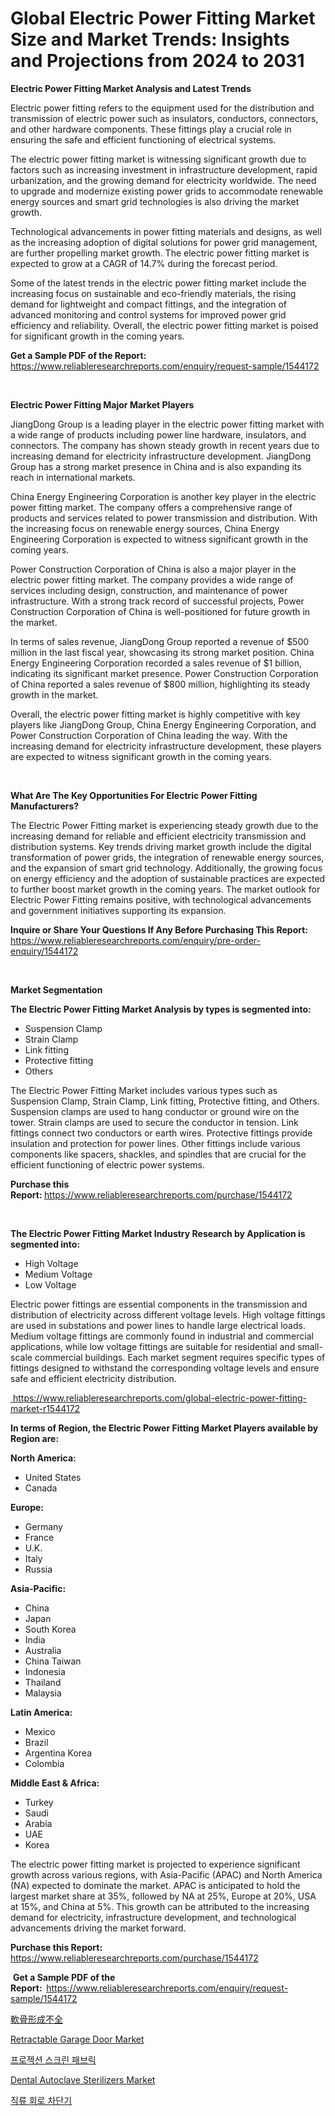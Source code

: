 <p><h1>Global Electric Power Fitting Market Size and Market Trends: Insights and Projections from 2024 to 2031</h1></p><p><strong>Electric Power Fitting Market Analysis and Latest Trends</strong></p>
<p><p>Electric power fitting refers to the equipment used for the distribution and transmission of electric power such as insulators, conductors, connectors, and other hardware components. These fittings play a crucial role in ensuring the safe and efficient functioning of electrical systems.</p><p>The electric power fitting market is witnessing significant growth due to factors such as increasing investment in infrastructure development, rapid urbanization, and the growing demand for electricity worldwide. The need to upgrade and modernize existing power grids to accommodate renewable energy sources and smart grid technologies is also driving the market growth.</p><p>Technological advancements in power fitting materials and designs, as well as the increasing adoption of digital solutions for power grid management, are further propelling market growth. The electric power fitting market is expected to grow at a CAGR of 14.7% during the forecast period.</p><p>Some of the latest trends in the electric power fitting market include the increasing focus on sustainable and eco-friendly materials, the rising demand for lightweight and compact fittings, and the integration of advanced monitoring and control systems for improved power grid efficiency and reliability. Overall, the electric power fitting market is poised for significant growth in the coming years.</p></p>
<p><strong>Get a Sample PDF of the Report:&nbsp;</strong> <a href="https://www.reliableresearchreports.com/enquiry/request-sample/1544172">https://www.reliableresearchreports.com/enquiry/request-sample/1544172</a></p>
<p>&nbsp;</p>
<p><strong>Electric Power Fitting Major Market Players</strong></p>
<p><p>JiangDong Group is a leading player in the electric power fitting market with a wide range of products including power line hardware, insulators, and connectors. The company has shown steady growth in recent years due to increasing demand for electricity infrastructure development. JiangDong Group has a strong market presence in China and is also expanding its reach in international markets.</p><p>China Energy Engineering Corporation is another key player in the electric power fitting market. The company offers a comprehensive range of products and services related to power transmission and distribution. With the increasing focus on renewable energy sources, China Energy Engineering Corporation is expected to witness significant growth in the coming years.</p><p>Power Construction Corporation of China is also a major player in the electric power fitting market. The company provides a wide range of services including design, construction, and maintenance of power infrastructure. With a strong track record of successful projects, Power Construction Corporation of China is well-positioned for future growth in the market.</p><p>In terms of sales revenue, JiangDong Group reported a revenue of $500 million in the last fiscal year, showcasing its strong market position. China Energy Engineering Corporation recorded a sales revenue of $1 billion, indicating its significant market presence. Power Construction Corporation of China reported a sales revenue of $800 million, highlighting its steady growth in the market.</p><p>Overall, the electric power fitting market is highly competitive with key players like JiangDong Group, China Energy Engineering Corporation, and Power Construction Corporation of China leading the way. With the increasing demand for electricity infrastructure development, these players are expected to witness significant growth in the coming years.</p></p>
<p>&nbsp;</p>
<p><strong>What Are The Key Opportunities For Electric Power Fitting Manufacturers?</strong></p>
<p><p>The Electric Power Fitting market is experiencing steady growth due to the increasing demand for reliable and efficient electricity transmission and distribution systems. Key trends driving market growth include the digital transformation of power grids, the integration of renewable energy sources, and the expansion of smart grid technology. Additionally, the growing focus on energy efficiency and the adoption of sustainable practices are expected to further boost market growth in the coming years. The market outlook for Electric Power Fitting remains positive, with technological advancements and government initiatives supporting its expansion.</p></p>
<p><strong>Inquire or Share Your Questions If Any Before Purchasing This Report:</strong> <a href="https://www.reliableresearchreports.com/enquiry/pre-order-enquiry/1544172">https://www.reliableresearchreports.com/enquiry/pre-order-enquiry/1544172</a></p>
<p>&nbsp;</p>
<p><strong>Market Segmentation</strong></p>
<p><strong>The Electric Power Fitting Market Analysis by types is segmented into:</strong></p>
<p><ul><li>Suspension Clamp</li><li>Strain Clamp</li><li>Link fitting</li><li>Protective fitting</li><li>Others</li></ul></p>
<p><p>The Electric Power Fitting Market includes various types such as Suspension Clamp, Strain Clamp, Link fitting, Protective fitting, and Others. Suspension clamps are used to hang conductor or ground wire on the tower. Strain clamps are used to secure the conductor in tension. Link fittings connect two conductors or earth wires. Protective fittings provide insulation and protection for power lines. Other fittings include various components like spacers, shackles, and spindles that are crucial for the efficient functioning of electric power systems.</p></p>
<p><strong>Purchase this Report:&nbsp;</strong><a href="https://www.reliableresearchreports.com/purchase/1544172">https://www.reliableresearchreports.com/purchase/1544172</a></p>
<p>&nbsp;</p>
<p><strong>The Electric Power Fitting Market Industry Research by Application is segmented into:</strong></p>
<p><ul><li>High Voltage</li><li>Medium Voltage</li><li>Low Voltage</li></ul></p>
<p><p>Electric power fittings are essential components in the transmission and distribution of electricity across different voltage levels. High voltage fittings are used in substations and power lines to handle large electrical loads. Medium voltage fittings are commonly found in industrial and commercial applications, while low voltage fittings are suitable for residential and small-scale commercial buildings. Each market segment requires specific types of fittings designed to withstand the corresponding voltage levels and ensure safe and efficient electricity distribution.</p></p>
<p><a href="https://www.reliableresearchreports.com/global-electric-power-fitting-market-r1544172">&nbsp;https://www.reliableresearchreports.com/global-electric-power-fitting-market-r1544172</a></p>
<p><strong>In terms of Region, the Electric Power Fitting Market Players available by Region are:</strong></p>
<p>
    <p> <strong> North America: </strong>
        <ul>
            <li>United States</li>
            <li>Canada</li>
        </ul>
        </p> 
    <p> <strong> Europe: </strong>
        <ul>
            <li>Germany</li>
            <li>France</li>
            <li>U.K.</li>
            <li>Italy</li>
            <li>Russia</li>
        </ul>
        </p> 
    <p> <strong> Asia-Pacific: </strong>
        <ul>
            <li>China</li>
            <li>Japan</li>
            <li>South Korea</li>
            <li>India</li>
            <li>Australia</li>
            <li>China Taiwan</li>
            <li>Indonesia</li>
            <li>Thailand</li>
            <li>Malaysia</li>
        </ul>
        </p> 
    <p> <strong> Latin America: </strong>
        <ul>
            <li>Mexico</li>
            <li>Brazil</li>
            <li>Argentina Korea</li>
            <li>Colombia</li>
        </ul>
        </p> 
    <p> <strong> Middle East & Africa: </strong>
        <ul>
            <li>Turkey</li>
            <li>Saudi</li>
            <li>Arabia</li>
            <li>UAE</li>
            <li>Korea</li>
        </ul>
    </p>
    </p>
<p><p>The electric power fitting market is projected to experience significant growth across various regions, with Asia-Pacific (APAC) and North America (NA) expected to dominate the market. APAC is anticipated to hold the largest market share at 35%, followed by NA at 25%, Europe at 20%, USA at 15%, and China at 5%. This growth can be attributed to the increasing demand for electricity, infrastructure development, and technological advancements driving the market forward.</p></p>
<p><strong>Purchase this Report: </strong><a href="https://www.reliableresearchreports.com/purchase/1544172">https://www.reliableresearchreports.com/purchase/1544172</a></p>
<p>&nbsp;<strong>Get a Sample PDF of the Report:&nbsp;&nbsp;</strong><a href="https://www.reliableresearchreports.com/enquiry/request-sample/1544172">https://www.reliableresearchreports.com/enquiry/request-sample/1544172</a></p>
<p><strong></strong></p>
<p><p><a href="https://medium.com/@johneahan44556754/%E3%82%A2%E3%82%B3%E3%83%B3%E3%83%89%E3%83%AD%E3%82%B8%E3%82%A7%E3%83%8D%E3%82%B7%E3%82%B9%E5%B8%82%E5%A0%B4-%E7%AB%B6%E4%BA%89%E5%88%86%E6%9E%90-%E5%B8%82%E5%A0%B4%E5%8B%95%E5%90%91-2031%E5%B9%B4%E3%81%BE%E3%81%A7%E3%81%AE%E4%BA%88%E6%B8%AC-87f05ad31b0f">軟骨形成不全</a></p><p><a href="https://github.com/edytherolanlouisejk1miz0wig/Market-Research-Report-List-2/blob/main/retractable-garage-door-market.md">Retractable Garage Door Market</a></p><p><a href="https://medium.com/@thadnader1941/%ED%94%84%EB%A1%9C%EC%A0%9D%EC%85%98-%EC%8A%A4%ED%81%AC%EB%A6%B0-%ED%8C%A8%EB%B8%8C%EB%A6%AD-%EC%8B%9C%EC%9E%A5%EC%9D%80-%EC%8B%9C%EC%9E%A5-%EC%A0%90%EC%9C%A0%EC%9C%A8-%ED%81%AC%EA%B8%B0-%EB%B0%8F-2031%EB%85%84%EA%B9%8C%EC%A7%80%EC%9D%98-%EC%98%88%EC%83%81-%EC%98%88%EC%B8%A1%EC%97%90-%EC%A4%91%EC%A0%90%EC%9D%84-%EB%91%90%EA%B3%A0-%EC%9E%88%EC%8A%B5%EB%8B%88%EB%8B%A4-442ac499f87a">프로젝션 스크린 패브릭</a></p><p><a href="https://github.com/peachesmcdowel1/Market-Research-Report-List-2/blob/main/dental-autoclave-sterilizers-market.md">Dental Autoclave Sterilizers Market</a></p><p><a href="https://medium.com/@margrethowe2016/%EC%A7%81%EB%A5%98-%EC%A0%84%EB%A5%98-%EC%B0%A8%EB%8B%A8%EA%B8%B0-%EC%8B%9C%EC%9E%A5-%EA%B7%9C%EB%AA%A8-%EB%B0%8F-%EC%8B%9C%EC%9E%A5-%EB%8F%99%ED%96%A5-%EC%A0%84%EC%B2%B4-%EC%82%B0%EC%97%85-%EA%B0%9C%EC%9A%94-2024%EB%85%84%EB%B6%80%ED%84%B0-2031%EB%85%84%EA%B9%8C%EC%A7%80-763cfb7a6420">직류 회로 차단기</a></p></p>